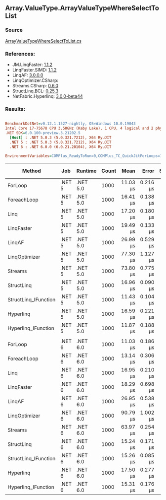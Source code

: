 ﻿## Array.ValueType.ArrayValueTypeWhereSelectToList

### Source
[ArrayValueTypeWhereSelectToList.cs](../LinqBenchmarks/Array/ValueType/ArrayValueTypeWhereSelectToList.cs)

### References:
- JM.LinqFaster: [1.1.2](https://www.nuget.org/packages/JM.LinqFaster/1.1.2)
- LinqFaster.SIMD: [1.1.2](https://www.nuget.org/packages/LinqFaster.SIMD/1.0.3)
- LinqAF: [3.0.0.0](https://www.nuget.org/packages/LinqAF/3.0.0.0)
- LinqOptimizer.CSharp: [](https://www.nuget.org/packages/LinqOptimizer.CSharp/)
- Streams.CSharp: [0.6.0](https://www.nuget.org/packages/Streams.CSharp/0.6.0)
- StructLinq.BCL: [0.25.3](https://www.nuget.org/packages/StructLinq.BCL/0.25.3)
- NetFabric.Hyperlinq: [3.0.0-beta44](https://www.nuget.org/packages/NetFabric.Hyperlinq/3.0.0-beta44)

### Results:
``` ini

BenchmarkDotNet=v0.12.1.1527-nightly, OS=Windows 10.0.19043
Intel Core i7-7567U CPU 3.50GHz (Kaby Lake), 1 CPU, 4 logical and 2 physical cores
.NET SDK=6.0.100-preview.3.21202.5
  [Host] : .NET 5.0.3 (5.0.321.7212), X64 RyuJIT
  .NET 5 : .NET 5.0.3 (5.0.321.7212), X64 RyuJIT
  .NET 6 : .NET 6.0.0 (6.0.21.20104), X64 RyuJIT

EnvironmentVariables=COMPlus_ReadyToRun=0,COMPlus_TC_QuickJitForLoops=1,COMPlus_TieredPGO=1  

```
|               Method |    Job |  Runtime | Count |     Mean |    Error |   StdDev |   Median | Ratio | RatioSD |   Gen 0 |   Gen 1 | Gen 2 | Allocated |
|--------------------- |------- |--------- |------ |---------:|---------:|---------:|---------:|------:|--------:|--------:|--------:|------:|----------:|
|              ForLoop | .NET 5 | .NET 5.0 |  1000 | 11.03 μs | 0.216 μs | 0.529 μs | 10.87 μs |  1.00 |    0.00 | 31.2347 |       - |     - |     64 KB |
|          ForeachLoop | .NET 5 | .NET 5.0 |  1000 | 16.41 μs | 0.138 μs | 0.129 μs | 16.39 μs |  1.41 |    0.09 | 10.4065 |  5.1880 |     - |     64 KB |
|                 Linq | .NET 5 | .NET 5.0 |  1000 | 17.20 μs | 0.180 μs | 0.168 μs | 17.17 μs |  1.47 |    0.09 | 10.4065 |  5.1880 |     - |     64 KB |
|           LinqFaster | .NET 5 | .NET 5.0 |  1000 | 19.49 μs | 0.133 μs | 0.124 μs | 19.53 μs |  1.67 |    0.11 | 20.4163 | 10.1929 |     - |    125 KB |
|               LinqAF | .NET 5 | .NET 5.0 |  1000 | 26.99 μs | 0.529 μs | 1.376 μs | 26.61 μs |  2.46 |    0.19 | 31.2195 |       - |     - |     64 KB |
|        LinqOptimizer | .NET 5 | .NET 5.0 |  1000 | 77.30 μs | 1.127 μs | 0.941 μs | 77.16 μs |  6.55 |    0.46 | 78.3691 | 19.6533 |     - |    213 KB |
|              Streams | .NET 5 | .NET 5.0 |  1000 | 73.80 μs | 0.775 μs | 0.687 μs | 73.43 μs |  6.29 |    0.43 | 10.4980 |  5.2490 |     - |     64 KB |
|           StructLinq | .NET 5 | .NET 5.0 |  1000 | 16.96 μs | 0.090 μs | 0.080 μs | 16.96 μs |  1.44 |    0.09 | 15.3809 |       - |     - |     32 KB |
| StructLinq_IFunction | .NET 5 | .NET 5.0 |  1000 | 11.43 μs | 0.104 μs | 0.097 μs | 11.39 μs |  0.98 |    0.06 | 15.3503 |       - |     - |     31 KB |
|            Hyperlinq | .NET 5 | .NET 5.0 |  1000 | 16.59 μs | 0.221 μs | 0.196 μs | 16.56 μs |  1.41 |    0.09 |  5.1270 |  2.5635 |     - |     31 KB |
|  Hyperlinq_IFunction | .NET 5 | .NET 5.0 |  1000 | 11.87 μs | 0.188 μs | 0.460 μs | 11.71 μs |  1.08 |    0.03 | 15.3809 |       - |     - |     31 KB |
|                      |        |          |       |          |          |          |          |       |         |         |         |       |           |
|              ForLoop | .NET 6 | .NET 6.0 |  1000 | 11.03 μs | 0.186 μs | 0.452 μs | 10.94 μs |  1.00 |    0.00 | 31.2347 |       - |     - |     64 KB |
|          ForeachLoop | .NET 6 | .NET 6.0 |  1000 | 13.14 μs | 0.306 μs | 0.838 μs | 12.71 μs |  1.21 |    0.07 | 31.2347 |       - |     - |     64 KB |
|                 Linq | .NET 6 | .NET 6.0 |  1000 | 16.95 μs | 0.210 μs | 0.187 μs | 16.92 μs |  1.48 |    0.10 | 10.4065 |  5.1880 |     - |     64 KB |
|           LinqFaster | .NET 6 | .NET 6.0 |  1000 | 18.29 μs | 0.698 μs | 2.046 μs | 17.15 μs |  1.71 |    0.20 | 58.3801 | 14.5874 |     - |    125 KB |
|               LinqAF | .NET 6 | .NET 6.0 |  1000 | 26.95 μs | 0.538 μs | 1.427 μs | 26.52 μs |  2.45 |    0.14 | 31.2195 |       - |     - |     64 KB |
|        LinqOptimizer | .NET 6 | .NET 6.0 |  1000 | 90.79 μs | 1.002 μs | 0.937 μs | 90.91 μs |  7.94 |    0.50 | 74.0967 | 18.4326 |     - |    213 KB |
|              Streams | .NET 6 | .NET 6.0 |  1000 | 63.97 μs | 0.254 μs | 0.225 μs | 64.01 μs |  5.58 |    0.35 | 10.4980 |  5.2490 |     - |     64 KB |
|           StructLinq | .NET 6 | .NET 6.0 |  1000 | 15.24 μs | 0.171 μs | 0.160 μs | 15.22 μs |  1.33 |    0.08 |  5.1270 |  2.5635 |     - |     32 KB |
| StructLinq_IFunction | .NET 6 | .NET 6.0 |  1000 | 15.26 μs | 0.085 μs | 0.080 μs | 15.24 μs |  1.33 |    0.08 |  5.1270 |  2.5635 |     - |     31 KB |
|            Hyperlinq | .NET 6 | .NET 6.0 |  1000 | 17.50 μs | 0.277 μs | 0.246 μs | 17.47 μs |  1.53 |    0.11 |  5.1270 |  2.5635 |     - |     31 KB |
|  Hyperlinq_IFunction | .NET 6 | .NET 6.0 |  1000 | 15.31 μs | 0.176 μs | 0.165 μs | 15.23 μs |  1.34 |    0.09 |  5.1270 |  2.5635 |     - |     31 KB |
